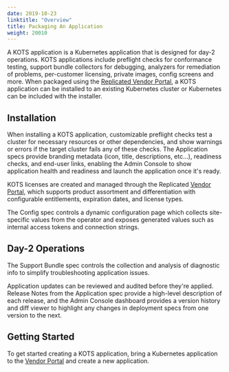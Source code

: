 ```yaml
---
date: 2019-10-23
linktitle: "Overview"
title: Packaging An Application
weight: 20010
---
```


A KOTS application is a Kubernetes application that is designed for day-2 operations. KOTS applications include preflight checks for conformance testing, support bundle collectors for debugging, analyzers for remediation of problems, per-customer licensing, private images, config screens and more. When packaged using the [Replicated Vendor Portal](https://vendor.replicated.com), a KOTS application can be installed to an existing Kubernetes cluster or Kubernetes can be included with the installer.

## Installation

When installing a KOTS application, customizable preflight checks test a cluster for necessary resources or other dependencies, and show warnings or errors if the target cluster fails any of these checks.  The Application specs provide branding metadata (icon, title, descriptions, etc...), readiness checks, and end-user links, enabling the Admin Console to show application health and readiness and launch the application once it's ready.

KOTS licenses are created and managed through the Replicated [Vendor Portal](https://vendor.replicated.com), which supports product assortment and differentiation with configurable entitlements, expiration dates, and license types.

The Config spec controls a dynamic configuration page which collects site-specific values from the operator and exposes generated values such as internal access tokens and connection strings.

## Day-2 Operations

The Support Bundle spec controls the collection and analysis of diagnostic info to simplify troubleshooting application issues.

Application updates can be reviewed and audited before they're applied.  Release Notes from the Application spec provide a high-level description of each release, and the Admin Console dashboard provides a version history and diff viewer to highlight any changes in deployment specs from one version to the next.

## Getting Started

To get started creating a KOTS application, bring a Kubernetes application to the [Vendor Portal](https://vendor.replicated.com) and create a new application. 
